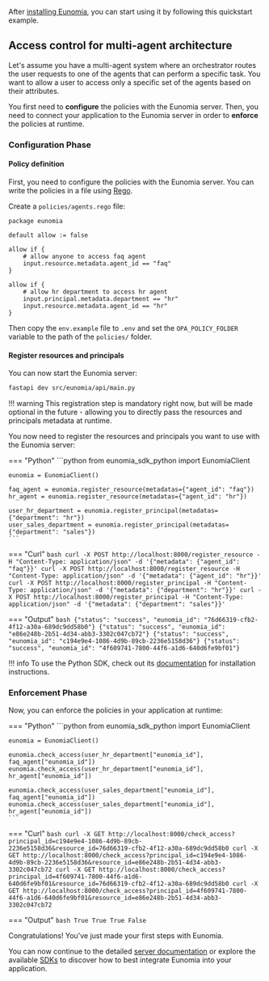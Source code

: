 After [installing Eunomia](installation.md), you can start using it by following this quickstart example.

## Access control for multi-agent architecture

Let's assume you have a multi-agent system where an orchestrator routes the user requests to one of the agents that can perform a specific task. You want to allow a user to access only a specific set of the agents based on their attributes.

You first need to **configure** the policies with the Eunomia server. Then, you need to connect your application to the Eunomia server in order to **enforce** the policies at runtime.

### Configuration Phase

#### Policy definition

First, you need to configure the policies with the Eunomia server. You can write the policies in a file using [Rego][rego-docs].

Create a `policies/agents.rego` file:

```rego
package eunomia

default allow := false

allow if {
    # allow anyone to access faq agent
    input.resource.metadata.agent_id == "faq"
}

allow if {
    # allow hr department to access hr agent
    input.principal.metadata.department == "hr"
    input.resource.metadata.agent_id == "hr"
}
```

Then copy the `env.example` file to `.env` and set the `OPA_POLICY_FOLDER` variable to the path of the `policies/` folder.

#### Register resources and principals

You can now start the Eunomia server:

```bash
fastapi dev src/eunomia/api/main.py
```

!!! warning
    This registration step is mandatory right now, but will be made optional in the future - allowing you to directly pass the resources and principals metadata at runtime.

You now need to register the resources and principals you want to use with the Eunomia server:

=== "Python"
    ```python
    from eunomia_sdk_python import EunomiaClient
    
    eunomia = EunomiaClient()

    faq_agent = eunomia.register_resource(metadatas={"agent_id": "faq"})
    hr_agent = eunomia.register_resource(metadatas={"agent_id": "hr"})

    user_hr_department = eunomia.register_principal(metadatas={"department": "hr"})
    user_sales_department = eunomia.register_principal(metadatas={"department": "sales"})
    ```

=== "Curl"
    ```bash
    curl -X POST http://localhost:8000/register_resource -H "Content-Type: application/json" -d '{"metadata": {"agent_id": "faq"}}'
    curl -X POST http://localhost:8000/register_resource -H "Content-Type: application/json" -d '{"metadata": {"agent_id": "hr"}}'
    curl -X POST http://localhost:8000/register_principal -H "Content-Type: application/json" -d '{"metadata": {"department": "hr"}}'
    curl -X POST http://localhost:8000/register_principal -H "Content-Type: application/json" -d '{"metadata": {"department": "sales"}}'
    ```

=== "Output"
    ```bash
    {"status": "success", "eunomia_id": "76d66319-cfb2-4f12-a30a-689dc9dd58b0"}
    {"status": "success", "eunomia_id": "e86e248b-2b51-4d34-abb3-3302c047cb72"}
    {"status": "success", "eunomia_id": "c194e9e4-1086-4d9b-89cb-2236e5158d36"}
    {"status": "success", "eunomia_id": "4f609741-7800-44f6-a1d6-640d6fe9bf01"}
    ```

!!! info
    To use the Python SDK, check out its [documentation](../sdks/python.md) for installation instructions.

### Enforcement Phase

Now, you can enforce the policies in your application at runtime:

=== "Python"
    ```python
    from eunomia_sdk_python import EunomiaClient
    
    eunomia = EunomiaClient()

    eunomia.check_access(user_hr_department["eunomia_id"], faq_agent["eunomia_id"])
    eunomia.check_access(user_hr_department["eunomia_id"], hr_agent["eunomia_id"])

    eunomia.check_access(user_sales_department["eunomia_id"], faq_agent["eunomia_id"])
    eunomia.check_access(user_sales_department["eunomia_id"], hr_agent["eunomia_id"])
    ```

=== "Curl"
    ```bash
    curl -X GET http://localhost:8000/check_access?principal_id=c194e9e4-1086-4d9b-89cb-2236e5158d36&resource_id=76d66319-cfb2-4f12-a30a-689dc9dd58b0
    curl -X GET http://localhost:8000/check_access?principal_id=c194e9e4-1086-4d9b-89cb-2236e5158d36&resource_id=e86e248b-2b51-4d34-abb3-3302c047cb72
    curl -X GET http://localhost:8000/check_access?principal_id=4f609741-7800-44f6-a1d6-640d6fe9bf01&resource_id=76d66319-cfb2-4f12-a30a-689dc9dd58b0
    curl -X GET http://localhost:8000/check_access?principal_id=4f609741-7800-44f6-a1d6-640d6fe9bf01&resource_id=e86e248b-2b51-4d34-abb3-3302c047cb72
    ```

=== "Output"
    ```bash
    True
    True
    True
    False
    ```

Congratulations! You've just made your first steps with Eunomia.

You can now continue to the detailed [server documentation](../server/index.md) or explore the available [SDKs](../sdks/index.md) to discover how to best integrate Eunomia into your application.

[rego-docs]: https://www.openpolicyagent.org/docs/latest/policy-language/

